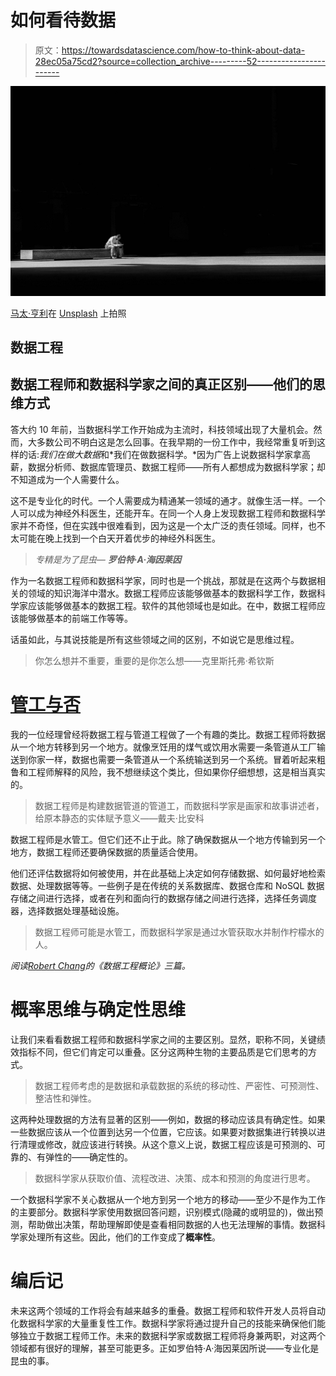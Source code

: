 # 如何看待数据

> 原文：<https://towardsdatascience.com/how-to-think-about-data-28ec05a75cd2?source=collection_archive---------52----------------------->

![](img/e232faed3ad9228e896eb7f3273f64ee.png)

[马太·亨利](https://unsplash.com/@matthewhenry?utm_source=unsplash&utm_medium=referral&utm_content=creditCopyText)在 [Unsplash](https://unsplash.com/s/photos/thinking?utm_source=unsplash&utm_medium=referral&utm_content=creditCopyText) 上拍照

## 数据工程

## 数据工程师和数据科学家之间的真正区别——他们的思维方式

答大约 10 年前，当数据科学工作开始成为主流时，科技领域出现了大量机会。然而，大多数公司不明白这是怎么回事。在我早期的一份工作中，我经常重复听到这样的话:*我们在做大数据*和*我们在做数据科学。*因为广告上说数据科学家拿高薪，数据分析师、数据库管理员、数据工程师——所有人都想成为数据科学家；却不知道成为一个人需要什么。

这不是专业化的时代。一个人需要成为精通某一领域的通才。就像生活一样。一个人可以成为神经外科医生，还能开车。在同一个人身上发现数据工程师和数据科学家并不奇怪，但在实践中很难看到，因为这是一个太广泛的责任领域。同样，也不太可能在晚上找到一个白天开着优步的神经外科医生。

> *专精是为了昆虫—* ***罗伯特·A·海因莱因***

作为一名数据工程师和数据科学家，同时也是一个挑战，那就是在这两个与数据相关的领域的知识海洋中潜水。数据工程师应该能够做基本的数据科学工作，数据科学家应该能够做基本的数据工程。软件的其他领域也是如此。在中，数据工程师应该能够做基本的前端工作等等。

话虽如此，与其说技能是所有这些领域之间的区别，不如说它是思维过程。

> 你怎么想并不重要，重要的是你怎么想——克里斯托弗·希钦斯

# [管工与否](https://linktr.ee/kovid)

我的一位经理曾经将数据工程与管道工程做了一个有趣的类比。数据工程师将数据从一个地方转移到另一个地方。就像烹饪用的煤气或饮用水需要一条管道从工厂输送到你家一样，数据也需要一条管道从一个系统输送到另一个系统。冒着听起来粗鲁和工程师解释的风险，我不想继续这个类比，但如果你仔细想想，这是相当真实的。

> 数据工程师是构建数据管道的管道工，而数据科学家是画家和故事讲述者，给原本静态的实体赋予意义——戴夫·比安科

数据工程师是水管工。但它们还不止于此。除了确保数据从一个地方传输到另一个地方，数据工程师还要确保数据的质量适合使用。

他们还评估数据将如何被使用，并在此基础上决定如何存储数据、如何最好地检索数据、处理数据等等。一些例子是在传统的关系数据库、数据仓库和 NoSQL 数据存储之间进行选择，或者在列和面向行的数据存储之间进行选择，选择任务调度器，选择数据处理基础设施。

> 数据工程师可能是水管工，而数据科学家是通过水管获取水并制作柠檬水的人。

*阅读*[*Robert Chang*](https://medium.com/u/c00b242128fe?source=post_page-----28ec05a75cd2--------------------------------)*的《数据工程概论》三篇。*

# 概率思维与确定性思维

让我们来看看数据工程师和数据科学家之间的主要区别。显然，职称不同，关键绩效指标不同，但它们肯定可以重叠。区分这两种生物的主要品质是它们思考的方式。

> 数据工程师考虑的是数据和承载数据的系统的移动性、严密性、可预测性、整洁性和弹性。

这两种处理数据的方法有显著的区别——例如，数据的移动应该具有确定性。如果一些数据应该从一个位置到达另一个位置，它应该。如果要对数据集进行转换以进行清理或修改，就应该进行转换。从这个意义上说，数据工程应该是可预测的、可靠的、有弹性的——确定性的。

> 数据科学家从获取价值、流程改进、决策、成本和预测的角度进行思考。

一个数据科学家不关心数据从一个地方到另一个地方的移动——至少不是作为工作的主要部分。数据科学家使用数据回答问题，识别模式(隐藏的或明显的)，做出预测，帮助做出决策，帮助理解即使是查看相同数据的人也无法理解的事情。数据科学家处理所有这些。因此，他们的工作变成了**概率性**。

# 编后记

未来这两个领域的工作将会有越来越多的重叠。数据工程师和软件开发人员将自动化数据科学家的大量重复性工作。数据科学家将通过提升自己的技能来确保他们能够独立于数据工程师工作。未来的数据科学家或数据工程师将身兼两职，对这两个领域都有很好的理解，甚至可能更多。正如罗伯特·A·海因莱因所说——专业化是昆虫的事。